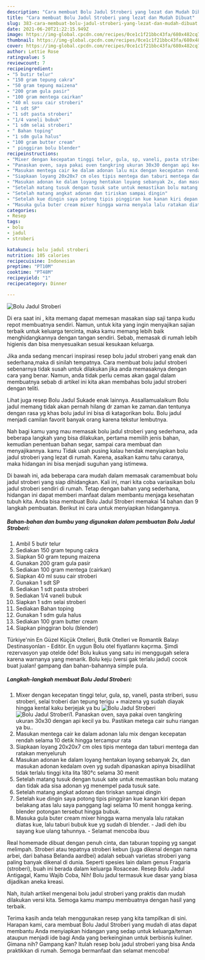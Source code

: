 ```yaml
---
description: "Cara membuat Bolu Jadul Stroberi yang lezat dan Mudah Dibuat"
title: "Cara membuat Bolu Jadul Stroberi yang lezat dan Mudah Dibuat"
slug: 383-cara-membuat-bolu-jadul-stroberi-yang-lezat-dan-mudah-dibuat
date: 2021-06-20T21:22:15.949Z
image: https://img-global.cpcdn.com/recipes/0ce1c1f21bbc43fa/680x482cq70/bolu-jadul-stroberi-foto-resep-utama.jpg
thumbnail: https://img-global.cpcdn.com/recipes/0ce1c1f21bbc43fa/680x482cq70/bolu-jadul-stroberi-foto-resep-utama.jpg
cover: https://img-global.cpcdn.com/recipes/0ce1c1f21bbc43fa/680x482cq70/bolu-jadul-stroberi-foto-resep-utama.jpg
author: Lettie Rose
ratingvalue: 5
reviewcount: 7
recipeingredient:
- "5 butir telur"
- "150 gram tepung cakra"
- "50 gram tepung maizena"
- "200 gram gula pasir"
- "100 gram mentega cairkan"
- "40 ml susu cair stroberi"
- "1 sdt SP"
- "1 sdt pasta stroberi"
- "1/4 vaneli bubuk"
- "1 sdm selai stroberi"
- " Bahan toping"
- "1 sdm gula halus"
- "100 gram butter cream"
- " pinggiran bolu blender"
recipeinstructions:
- "Mixer dengan kecepatan tinggi telur, gula, sp, vaneli, pasta striberi, susu stroberi, selai troberi dan tepung terigu + maizena yg sudah diayak hingga kental kaku berjejak ya bu"
- "Panaskan oven, saya pakai oven tangkring ukuran 30x30 dengan api kecil ya bu. Pastikan metega cair suhu riangan ya bu.."
- "Masukan mentega cair ke dalam adonan lalu mix dengan kecepatan rendah selama 10 detik hingga tercampur rata"
- "Siapkaan loyang 20x20x7 cm oles tipis mentega dan taburi mentega dan ratakan menyeluruh"
- "Masukan adonan ke dalam loyang hentakan loyang sebanyak 2x, dan masukan adonan kedalam oven yg sudah dipanaskan apinya bisadilihat tidak terlalu tinggi kita lita 180°c selama 30 menit"
- "Setelah matang tusuk dengan tusuk sate untuk memastikan bolu matang dan tidak ada sisa adonan yg menempel pada tusuk sate."
- "Setelah matang angkat adonan dan tiriskan sampai dingin"
- "Setelah kue dingin saya potong tipis pinggiran kue kanan kiri depan belakang atas lalu saya panggang lagi selama 10 menit hongga kering. blender potongan tersebut hingga bubuk."
- "Masuka gula buter cream mixer hingga warna menyala lalu ratakan diatas kue, lalu taburi bubuk kue yg sudah di blender. Jadi deh ibu sayang kue ulang tahunnya. Selamat mencoba ibuu"
categories:
- Resep
tags:
- bolu
- jadul
- stroberi

katakunci: bolu jadul stroberi 
nutrition: 105 calories
recipecuisine: Indonesian
preptime: "PT10M"
cooktime: "PT48M"
recipeyield: "1"
recipecategory: Dinner

---
```



![Bolu Jadul Stroberi](https://img-global.cpcdn.com/recipes/0ce1c1f21bbc43fa/680x482cq70/bolu-jadul-stroberi-foto-resep-utama.jpg)

Di era  saat ini , kita memang dapat memesan masakan siap saji tanpa kudu repot membuatnya sendiri. Namun, untuk kita yang ingin menyajikan sajian terbaik untuk keluarga tercinta, maka kamu memang lebih baik menghidangkannya dengan tangan sendiri. Sebab, memasak di rumah lebih higienis dan bisa menyesuaikan sesuai kesukaan keluarga.

Jika anda sedang mencari inspirasi resep bolu jadul stroberi yang enak dan sederhana,maka di sinilah tempatnya. Cara membuat bolu jadul stroberi  sebenarnya tidak susah untuk dilakukan jika anda memasaknya dengan cara yang benar. Namun, anda tidak perlu cemas akan gagal dalam membuatnya 
sebab di artikel ini kita akan membahas bolu jadul stroberi dengan teliti.  

Lihat juga resep Bolu Jadul Sukade enak lainnya. Assallamualaikum Bolu jadul memang tidak akan pernah hilang dr zaman ke zaman.dan tentunya dengan rasa yg khas bolu jadul ini bisa di katagorikan bolu. Bolu jadul menjadi camilan favorit banyak orang karena tekstur lembutnya.

Nah bagi kamu yang mau memasak bolu jadul stroberi yang sederhana, ada beberapa langkah yang bisa dilakukan, pertama memilih jenis bahan, kemudian penentuan bahan segar, sampai cara membuat dan menyajikannya. kamu Tidak usah pusing kalau hendak menyiapkan bolu jadul stroberi yang lezat di rumah. Karena, asalkan kamu  tahu caranya, maka hidangan ini bisa menjadi suguhan yang istimewa.

Di bawah ini, ada beberapa cara mudah dalam memasak caramembuat bolu jadul stroberi yang siap dihidangkan. Kali ini, mari kita coba variasikan bolu jadul stroberi sendiri di rumah. Tetap dengan bahan yang sederhana, hidangan ini dapat memberi manfaat dalam membantu menjaga kesehatan tubuh kita. Anda bisa membuat Bolu Jadul Stroberi memakai 14 bahan dan 9 langkah pembuatan. Berikut ini cara untuk menyiapkan hidangannya.

<!--inarticleads1-->

##### Bahan-bahan dan bumbu yang digunakan dalam pembuatan Bolu Jadul Stroberi:

1. Ambil 5 butir telur
1. Sediakan 150 gram tepung cakra
1. Siapkan 50 gram tepung maizena
1. Gunakan 200 gram gula pasir
1. Sediakan 100 gram mentega (cairkan)
1. Siapkan 40 ml susu cair stroberi
1. Gunakan 1 sdt SP
1. Sediakan 1 sdt pasta stroberi
1. Sediakan 1/4 vaneli bubuk
1. Siapkan 1 sdm selai stroberi
1. Sediakan  Bahan toping
1. Gunakan 1 sdm gula halus
1. Sediakan 100 gram butter cream
1. Siapkan  pinggiran bolu (blender)


Türkiye&#39;nin En Güzel Küçük Otelleri, Butik Otelleri ve Romantik Balayı Destinasyonları - Editör. En uygun Bolu otel fiyatlarını kaçırma. Şimdi rezervasyon yap otelde öde! Bolu kukus yang satu ini menggugah selera karena warnanya yang menarik. Bolu keju (versi gak terlalu jadul) cocok buat jualan! gampang dan bahan-bahannya simple pula. 

<!--inarticleads2-->

##### Langkah-langkah membuat Bolu Jadul Stroberi:

1. Mixer dengan kecepatan tinggi telur, gula, sp, vaneli, pasta striberi, susu stroberi, selai troberi dan tepung terigu + maizena yg sudah diayak hingga kental kaku berjejak ya bu
<img src="https://img-global.cpcdn.com/steps/9ce194483ab5c77f/160x128cq70/bolu-jadul-stroberi-langkah-memasak-1-foto.jpg" alt="Bolu Jadul Stroberi"><img src="https://img-global.cpcdn.com/steps/67e075e07af04825/160x128cq70/bolu-jadul-stroberi-langkah-memasak-1-foto.jpg" alt="Bolu Jadul Stroberi">1. Panaskan oven, saya pakai oven tangkring ukuran 30x30 dengan api kecil ya bu. Pastikan metega cair suhu riangan ya bu..
1. Masukan mentega cair ke dalam adonan lalu mix dengan kecepatan rendah selama 10 detik hingga tercampur rata
1. Siapkaan loyang 20x20x7 cm oles tipis mentega dan taburi mentega dan ratakan menyeluruh
1. Masukan adonan ke dalam loyang hentakan loyang sebanyak 2x, dan masukan adonan kedalam oven yg sudah dipanaskan apinya bisadilihat tidak terlalu tinggi kita lita 180°c selama 30 menit
1. Setelah matang tusuk dengan tusuk sate untuk memastikan bolu matang dan tidak ada sisa adonan yg menempel pada tusuk sate.
1. Setelah matang angkat adonan dan tiriskan sampai dingin
1. Setelah kue dingin saya potong tipis pinggiran kue kanan kiri depan belakang atas lalu saya panggang lagi selama 10 menit hongga kering. blender potongan tersebut hingga bubuk.
1. Masuka gula buter cream mixer hingga warna menyala lalu ratakan diatas kue, lalu taburi bubuk kue yg sudah di blender. - Jadi deh ibu sayang kue ulang tahunnya. - Selamat mencoba ibuu


Real homemade dibuat dengan penuh cinta, dan taburan topping yg sangat melimpah. Stroberi atau tepatnya stroberi kebun (juga dikenal dengan nama arbei, dari bahasa Belanda aardbei) adalah sebuah varietas stroberi yang paling banyak dikenal di dunia. Seperti spesies lain dalam genus Fragaria (stroberi), buah ini berada dalam keluarga Rosaceae. Resep Bolu Jadul Antigagal, Kamu Wajib Coba, Nih! Bolu jadul termasuk kue dasar yang biasa dijadikan aneka kreasi. 

Nah, itulah artikel mengenai  bolu jadul stroberi  yang praktis dan mudah dilakukan versi kita. Semoga kamu mampu membuatnya dengan hasil yang terbaik. 

Terima kasih anda telah menggunakan resep yang kita tampilkan di sini. Harapan kami, cara membuat  Bolu Jadul Stroberi yang mudah di atas dapat membantu Anda menyiapkan hidangan yang sedap untuk keluarga/teman ataupun menjadi ide bagi Anda yang berkeinginan untuk berbisnis kuliner. Gimana nih? Gampang kan? Itulah resep bolu jadul stroberi yang bisa Anda praktikkan di rumah. Semoga bermanfaat dan selamat mencoba!

